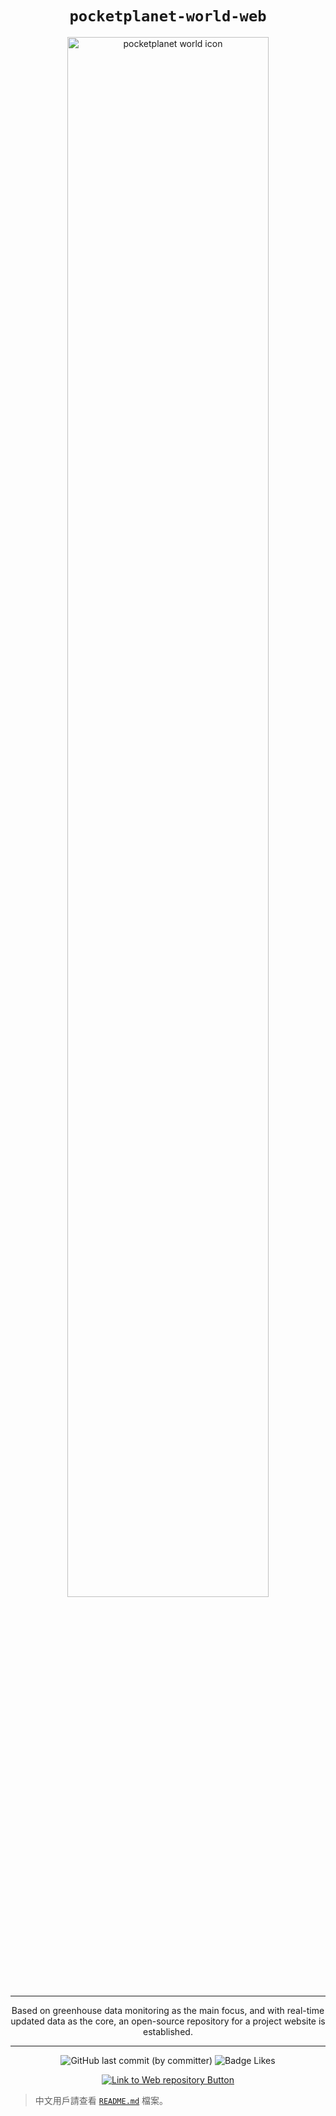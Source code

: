 <div align="center">

# `pocketplanet-world-web`

<img src="https://firebasestorage.googleapis.com/v0/b/pocketplanet.appspot.com/o/icon%2Flogo-en.svg?alt=media&token=d4e2af64-1434-4889-a0c4-b93aa84f8a47" alt="pocketplanet world icon" width="80%">

---

Based on greenhouse data monitoring as the main focus, and with real-time updated data as the core, an open-source repository for a project website is established.

---

![GitHub last commit (by committer)](https://img.shields.io/github/last-commit/Raxytw/pocketplanet-world-web.svg?style=for-the-badge&labelColor=34a84d&color=268039) ![Badge Likes](https://img.shields.io/github/stars/Raxytw/pocketplanet-world-web.svg?style=for-the-badge&labelColor=d0ab23&color=b0901e&logoColor=white&logo=Trustpilot)

[![Link to Web repository Button]][Web repository Link]

[Link to Web repository Button]:https://img.shields.io/badge/go_to_rasberry_pi_and_Arduino_uno_repository_>-4ba2e9?style=for-the-badge
[Web repository Link]: https://github.com/pocketplanet/Micro-world-code

</div>

> 中文用戶請查看 [`README.md`](https://github.com/Raxytw/pocketplanet-world-web/blob/main/README.md) 檔案。